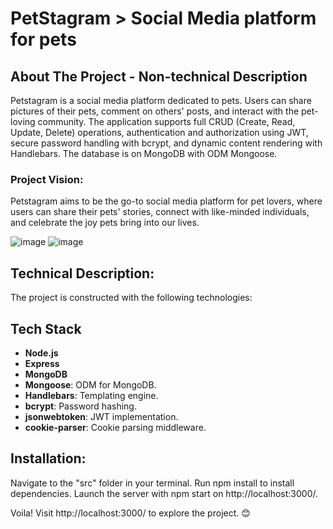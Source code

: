 # PetStagram > Social Media platform for pets

## About The Project - Non-technical Description

Petstagram is a social media platform dedicated to pets. Users can share pictures of their pets, comment on others' posts, and interact with the pet-loving community. The application supports full CRUD (Create, Read, Update, Delete) operations, authentication and authorization using JWT, secure password handling with bcrypt, and dynamic content rendering with Handlebars. The database is on MongoDB with ODM Mongoose. 

### Project Vision:

Petstagram aims to be the go-to social media platform for pet lovers, where users can share their pets' stories, connect with like-minded individuals, and celebrate the joy pets bring into our lives.

![image](https://github.com/user-attachments/assets/9a7392ff-2bfe-4580-806d-2d77289a92c6)
![image](https://github.com/user-attachments/assets/70a51198-19ec-4d7a-b122-51c7a9c2f62a)

## Technical Description:

The project is constructed with the following technologies:

## Tech Stack

- **Node.js**
- **Express** 
- **MongoDB** 
- **Mongoose**: ODM for MongoDB.
- **Handlebars**: Templating engine.
- **bcrypt**: Password hashing.
- **jsonwebtoken**: JWT implementation.
- **cookie-parser**: Cookie parsing middleware.
  
## Installation:

Navigate to the "src" folder in your terminal.
Run npm install to install dependencies.
Launch the server with npm start on http://localhost:3000/.

Voila! Visit http://localhost:3000/ to explore the project. 😊
